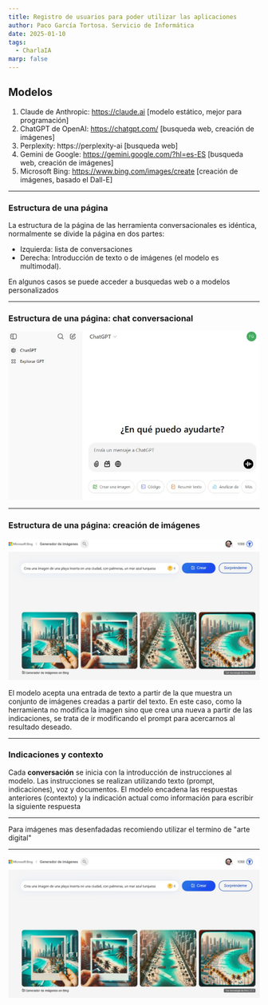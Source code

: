 ```yaml
---
title: Registro de usuarios para poder utilizar las aplicaciones
author: Paco García Tortosa. Servicio de Informática
date: 2025-01-10
tags:
  - CharlaIA
marp: false
---
```


## Modelos

1. Claude de Anthropic: https://claude.ai [modelo estático, mejor para programación]
2. ChatGPT de OpenAI: https://chatgpt.com/ [busqueda web, creación de imágenes]
3. Perplexity: https://perplexity-ai [busqueda web]
3. Gemini de Google: https://gemini.google.com/?hl=es-ES [busqueda web, creación de imágenes]
4. Microsoft Bing: https://www.bing.com/images/create [creación de imágenes, basado el Dall-E]

----

### Estructura de una página

La estructura de la página de las herramienta conversacionales es idéntica, normalmente se divide la página en dos partes: 
  - Izquierda: lista de conversaciones
  - Derecha: Introducción de texto o de imágenes (el modelo es multimodal). 

En algunos casos se puede acceder a busquedas web o a modelos personalizados

----

### Estructura de una página: chat conversacional

![ChatGpt interfaz](chatgpt-chat.jpg "ChatGPT")

----- 

### Estructura de una página: creación de imágenes

![Bing interfaz](bing-interfaz.jpg "Bing interfaz")

El modelo acepta una entrada de texto a partir de la que muestra un conjunto de imágenes creadas a partir del texto. En este caso, como la herramienta no modifica la imagen sino que crea una nueva a partir de las indicaciones, se trata de ir modificando el prompt para acercarnos al resultado deseado.

-----

### Indicaciones y contexto

Cada **conversación** se inicia con la introducción de instrucciones al modelo. Las instrucciones se realizan utilizando texto (prompt, indicaciones), voz y documentos. El modelo encadena las respuestas anteriores (contexto) y la indicación actual como información para escribir la siguiente respuesta

----


 Para imágenes mas desenfadadas recomiendo utilizar el termino de "arte digital"

----

![Bing interfaz](bing-interfaz.jpg "Bing interfaz")
